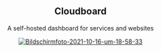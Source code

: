 <div align="center">
  <h2>Cloudboard</h2>
  <p>A self-hosted dashboard for services and websites</p>
<a href="https://ibb.co/J76vXJd"><img src="https://i.ibb.co/pzVfCFP/Bildschirmfoto-2021-10-16-um-18-58-33.png" alt="Bildschirmfoto-2021-10-16-um-18-58-33" border="0"></a>
</div>